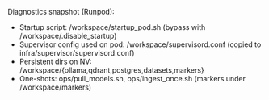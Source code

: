 Diagnostics snapshot (Runpod):
- Startup script: /workspace/startup_pod.sh (bypass with /workspace/.disable_startup)
- Supervisor config used on pod: /workspace/supervisord.conf (copied to infra/supervisor/supervisord.conf)
- Persistent dirs on NV: /workspace/{ollama,qdrant,postgres,datasets,markers}
- One-shots: ops/pull_models.sh, ops/ingest_once.sh (markers under /workspace/markers)
